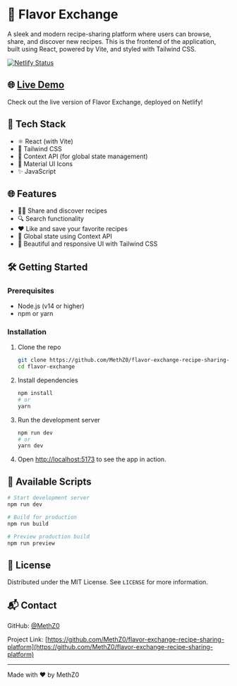 # 🍲 Flavor Exchange

A sleek and modern recipe-sharing platform where users can browse, share, and discover new recipes. This is the frontend of the application, built using React, powered by Vite, and styled with Tailwind CSS.

[![Netlify Status](https://api.netlify.com/api/v1/badges/1234abcd-1234-abcd-1234-1234abcd1234/deploy-status)](https://flavor-exchange.netlify.app)

## 🌐 [Live Demo](https://flavor-exchange-methush.netlify.app)

Check out the live version of Flavor Exchange, deployed on Netlify!

## 🚀 Tech Stack

- ⚛️ React (with Vite)
- 🎨 Tailwind CSS
- 🧠 Context API (for global state management)
- 🧩 Material UI Icons
- ✨ JavaScript

## 🌐 Features

- 🧑‍🍳 Share and discover recipes
- 🔍 Search functionality
- ❤️ Like and save your favorite recipes
- 🧠 Global state using Context API
- 💅 Beautiful and responsive UI with Tailwind CSS

## 🛠️ Getting Started

### Prerequisites

- Node.js (v14 or higher)
- npm or yarn

### Installation

1. Clone the repo
   ```bash
   git clone https://github.com/MethZ0/flavor-exchange-recipe-sharing-platform.git
   cd flavor-exchange
   ```

2. Install dependencies
   ```bash
   npm install
   # or
   yarn
   ```

3. Run the development server
   ```bash
   npm run dev
   # or
   yarn dev
   ```

4. Open [http://localhost:5173](http://localhost:5173) to see the app in action.

## 🧾 Available Scripts

```bash
# Start development server
npm run dev

# Build for production
npm run build

# Preview production build
npm run preview
```

## 📝 License

Distributed under the MIT License. See `LICENSE` for more information.

## 📬 Contact

GitHub: [@MethZ0](https://github.com/MethZ0)

Project Link: [https://github.com/MethZ0/flavor-exchange-recipe-sharing-platform](https://github.com/MethZ0/flavor-exchange-recipe-sharing-platform)

---

Made with ❤️ by MethZ0